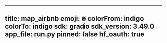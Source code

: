 
---
title: map_airbnb 
emoji: 🔥
colorFrom: indigo
colorTo: indigo
sdk: gradio
sdk_version: 3.49.0
app_file: run.py
pinned: false
hf_oauth: true
---
